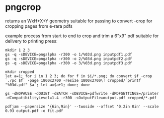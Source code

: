 # pngcrop
returns an WxH+X+Y geometry suitable for passing to convert -crop for cropping pages from e-rara pdfs

example process from start to end to crop and trim a 6"x9" pdf suitable for delivery to printing press:
```
mkdir 1 2 3
gs -q -sDEVICE=pngalpha -r300 -o 1/%03d.png inputpdf1.pdf
gs -q -sDEVICE=pngalpha -r300 -o 2/%03d.png inputpdf2.pdf
gs -q -sDEVICE=pngalpha -r300 -o 3/%03d.png inputpdf3.pdf

mkdir cropped
let a=1; for i in 1 2 3; do for f in $i/*.png; do convert $f -crop `./pc $f` -page 1800x2700 -resize 1800x2700\! cropped/`printf "%03d.pdf" $a`; let a=$a+1; done; done

gs -dNOPAUSE -dQUIET -dBATCH -sDEVICE=pdfwrite -dPDFSETTINGS=/printer -dCompatibilityLevel=1.4 -r300 -sOutputFile=output.pdf cropped/*.pdf

pdfjam --papersize '{6in,9in}' --twoside --offset '0.2in 0in' --scale 0.93 output.pdf -o fit.pdf
```
